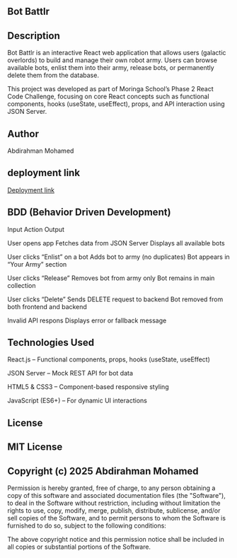 ## Bot Battlr
## Description

Bot Battlr is an interactive React web application that allows users (galactic overlords) to build and manage their own robot army. Users can browse available bots, enlist them into their army, release bots, or permanently delete them from the database.

This project was developed as part of Moringa School’s Phase 2 React Code Challenge, focusing on core React concepts such as functional components, hooks (useState, useEffect), props, and API interaction using JSON Server.

## Author
Abdirahman Mohamed

## deployment link
[Deployment link](phase-2-code-challenge-bot-battlr-1an4-e0o25slsy.vercel.app)



## BDD (Behavior Driven Development)
Input	Action	Output

User opens app	Fetches data from JSON Server	Displays all available bots

User clicks “Enlist”    on a bot	Adds bot to army (no duplicates)	Bot appears in “Your Army” section

User clicks “Release”	Removes bot from army only	Bot remains in main collection

User clicks “Delete”	Sends DELETE request to backend	Bot removed from both frontend and backend

Invalid API respons 	Displays error or fallback message

## Technologies Used

React.js – Functional components, props, hooks (useState, useEffect)

JSON Server – Mock REST API for bot data

HTML5 & CSS3 – Component-based responsive styling

JavaScript (ES6+) – For dynamic UI interactions



## License

## MIT License

## Copyright (c) 2025 Abdirahman Mohamed

Permission is hereby granted, free of charge, to any person obtaining a copy
of this software and associated documentation files (the "Software"), to deal
in the Software without restriction, including without limitation the rights
to use, copy, modify, merge, publish, distribute, sublicense, and/or sell
copies of the Software, and to permit persons to whom the Software is
furnished to do so, subject to the following conditions:

The above copyright notice and this permission notice shall be included in
all copies or substantial portions of the Software.